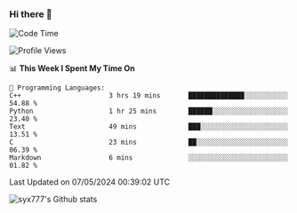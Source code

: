 ### Hi there 👋

<!--
**syx777/syx777** is a ✨ _special_ ✨ repository because its `README.md` (this file) appears on your GitHub profile.

Here are some ideas to get you started:

- 🔭 I’m currently working on ...
- 🌱 I’m currently learning ...
- 👯 I’m looking to collaborate on ...
- 🤔 I’m looking for help with ...
- 💬 Ask me about ...
- 📫 How to reach me: ...
- 😄 Pronouns: ...
- ⚡ Fun fact: ...
-->
<!--START_SECTION:waka-->
![Code Time](http://img.shields.io/badge/Code%20Time-69%20hrs%2019%20mins-blue)

![Profile Views](http://img.shields.io/badge/Profile%20Views-0-blue)

📊 **This Week I Spent My Time On** 

```text
💬 Programming Languages: 
C++                      3 hrs 19 mins       ██████████████░░░░░░░░░░░   54.88 % 
Python                   1 hr 25 mins        ██████░░░░░░░░░░░░░░░░░░░   23.40 % 
Text                     49 mins             ███░░░░░░░░░░░░░░░░░░░░░░   13.51 % 
C                        23 mins             ██░░░░░░░░░░░░░░░░░░░░░░░   06.39 % 
Markdown                 6 mins              ░░░░░░░░░░░░░░░░░░░░░░░░░   01.82 % 
```


 Last Updated on 07/05/2024 00:39:02 UTC
<!--END_SECTION:waka-->

![syx777's Github stats](https://github-readme-stats.vercel.app/api?username=syx777&show_icons=true)

